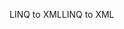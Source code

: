 <span data-ttu-id="99c7f-101">LINQ to XML</span><span class="sxs-lookup"><span data-stu-id="99c7f-101">LINQ to XML</span></span>